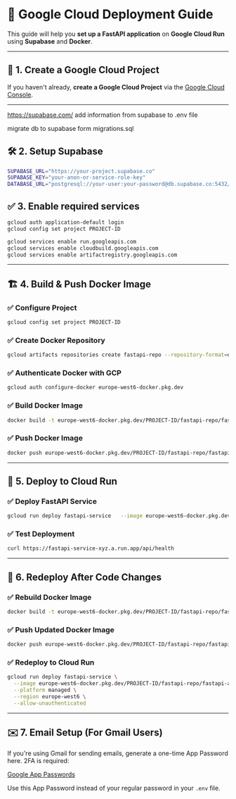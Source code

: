 # 🚀 Google Cloud Deployment Guide

This guide will help you **set up a FastAPI application** on **Google Cloud Run** using **Supabase** and **Docker**.

---

## 🎯 1. Create a Google Cloud Project  
If you haven't already, **create a Google Cloud Project** via the [Google Cloud Console](https://console.cloud.google.com/).

---

https://supabase.com/
add information from supabase to .env file

migrate db to supabase form migrations.sql

## 🛠 2. Setup Supabase
```sh
SUPABASE_URL="https://your-project.supabase.co"
SUPABASE_KEY="your-anon-or-service-role-key"
DATABASE_URL="postgresql://your-user:your-password@db.supabase.co:5432/postgres"
```

## ✅ 3. Enable required services

```sh
gcloud auth application-default login
gcloud config set project PROJECT-ID

gcloud services enable run.googleapis.com
gcloud services enable cloudbuild.googleapis.com
gcloud services enable artifactregistry.googleapis.com
```

---

## 🏗 4. Build & Push Docker Image  

### ✅ **Configure Project**  
```sh
gcloud config set project PROJECT-ID
```
### ✅ Create Docker Repository
```sh
gcloud artifacts repositories create fastapi-repo --repository-format=docker --location=europe-west6
```
### ✅ Authenticate Docker with GCP
```sh
gcloud auth configure-docker europe-west6-docker.pkg.dev
```
### ✅ Build Docker Image
```sh
docker build -t europe-west6-docker.pkg.dev/PROJECT-ID/fastapi-repo/fastapi-app .
```
### ✅ Push Docker Image
```sh
docker push europe-west6-docker.pkg.dev/PROJECT-ID/fastapi-repo/fastapi-app
```

---

## 🚀 5. Deploy to Cloud Run
### ✅ Deploy FastAPI Service
```sh
gcloud run deploy fastapi-service   --image europe-west6-docker.pkg.dev/PROJECT-ID/fastapi-repo/fastapi-app --platform managed --region europe-west6 --allow-unauthenticated
```
### ✅ Test Deployment
```sh
curl https://fastapi-service-xyz.a.run.app/api/health
```

---

## 🔄 6. Redeploy After Code Changes
### ✅ Rebuild Docker Image
```sh
docker build -t europe-west6-docker.pkg.dev/PROJECT-ID/fastapi-repo/fastapi-app .
```
### ✅ Push Updated Docker Image
```sh
docker push europe-west6-docker.pkg.dev/PROJECT-ID/fastapi-repo/fastapi-app
```
### ✅ Redeploy to Cloud Run
```sh
gcloud run deploy fastapi-service \
  --image europe-west6-docker.pkg.dev/PROJECT-ID/fastapi-repo/fastapi-app \
  --platform managed \
  --region europe-west6 \
  --allow-unauthenticated
```

---
## ✉️ 7. Email Setup (For Gmail Users)
If you're using Gmail for sending emails, generate a one-time App Password here. 2FA is required:

[Google App Passwords](https://myaccount.google.com/u/4/apppasswords?rapt=AEjHL4MfPuA8W6ucJrTHyMp0hBegBwgFoAdrjeNkrcFpR18luUk8JJnwAR-Uti-c0JazxBDpvXaI4wv_FIUhBK3IAp69A-yHAkmIQTq32OrGzWGuWDHk_zk&pageId=none&pli=1)

Use this App Password instead of your regular password in your `.env` file.



